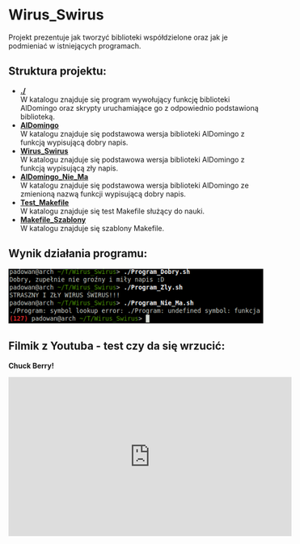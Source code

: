 # Wirus_Swirus  
Projekt prezentuje jak tworzyć biblioteki współdzielone oraz jak je podmieniać w istniejących programach.

## Struktura projektu:  
* **[./](./)**  
W katalogu znajduje się program wywołujący funkcję biblioteki AlDomingo oraz skrypty uruchamiające go z odpowiednio podstawioną biblioteką.
* **[AlDomingo](AlDomingo)**  
W katalogu znajduje się podstawowa wersja biblioteki AlDomingo z funkcją wypisującą dobry napis.
* **[Wirus_Swirus](Wirus_Swirus)**  
W katalogu znajduje się podstawowa wersja biblioteki AlDomingo z funkcją wypisującą zły napis.
* **[AlDomingo_Nie_Ma](AlDomingo_Nie_Ma)**  
W katalogu znajduje się podstawowa wersja biblioteki AlDomingo ze zmienioną nazwą funkcji wypisującą dobry napis.
* **[Test_Makefile](Test_Makefile)**  
W katalogu znajduje się test Makefile służący do nauki.
* **[Makefile_Szablony](Makefile_Szablony)**  
W katalogu znajduje się szablony Makefile.


## Wynik działania programu:  
![Wynik działania programu](zrzut.png)


## Filmik z Youtuba - test czy da się wrzucić:
<b>Chuck Berry!<b>
<iframe width="560" height="315" src="https://www.youtube.com/embed/DHG5-GxI_Es" frameborder="0" allow="accelerometer; autoplay; encrypted-media; gyroscope; picture-in-picture" allowfullscreen></iframe>